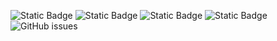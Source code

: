 ![Static Badge](https://img.shields.io/badge/blacklists-60-000000) ![Static Badge](https://img.shields.io/badge/blacklisted-2792501-cc0000) ![Static Badge](https://img.shields.io/badge/whitelisted-2242-00CC00) ![Static Badge](https://img.shields.io/badge/streaming_blacklist-28106-000000) ![GitHub issues](https://img.shields.io/github/issues/fabriziosalmi/blacklists)
